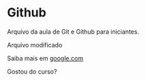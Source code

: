 # Github

Arquivo da aula de Git e Github para iniciantes.

Arquivo modificado

Saiba mais em [google.com](https://google.com)

Gostou do curso?
